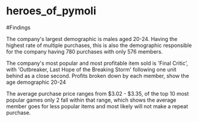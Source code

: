 # heroes_of_pymoli
#Findings

The company's largest demographic is males aged 20-24. Having the highest rate of multiple purchases, this is also the demographic responsible for the company having 780 purchases with only 576 members.

The company's most popular and most profitable item sold is 'Final Critic', with 'Outbreaker, Last Hope of the Breaking Storm' following one unit behind as a close second. Profits broken down by each member, show the age demographic 20-24 

The average purchase price ranges from $3.02 - $3.35, of the top 10 most popular games only 2 fall within that range, which shows the average member goes for less popular items and most likely will not make a repeat purchase.
